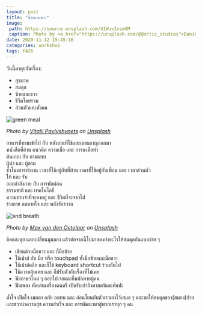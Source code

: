 ```yaml
---
layout: post
title: "ซ้ายและขวา"
image:
 path: https://source.unsplash.com/41Wuv1xsmGM
 caption: Photo by <a href="https://unsplash.com/@@artic_studios">Daniel Öberg</a> on <a href="https://unsplash.com/">Unsplash</a>
date: 2020-11-12 15:45:16
categories: workshop
tags: f426
---
```

วันนี้มาคุยกันเรื่อง:
- สุขภาพ
- สมดุล
- ซ้ายและขวา
- ชีวิตโดยรวม
- ส่วนตัวและสังคม

![green meal](https://source.unsplash.com/kcRFW-Hje8Y/600x400)

*Photo by [Vitalii Pavlyshynets](https://unsplash.com/@fishmac) on [Unsplash](https://unsplash.com)*

อาหารที่ทานเข้าไป กับ พลังงานที่ใช้และเผาผลาญออกมา\
หนังสือที่อ่าน แนวคิด ความเชื่อ และ การลงมือทำ\
ต้นแบบ กับ ตามแบบ\
ผู้นำ และ ผู้ตาม\
ชั่วโมงการทำงาน เวลาที่ใช้อยู่กับที่บ้าน เวลาที่ใช้อยู่กับเพื่อน และ เวลาส่วนตัว\
ให้ และ รับ\
ออกกำลังกาย กับ การพักผ่อน\
ธรรมชาติ และ เทคโนโลยี\
ความทรงจำที่จะคงอยู่ และ ชีวิตที่จะจากไป\
ร่างกาย ลมหายใจ และ พลังจักรวาล

![and breath](https://source.unsplash.com/buymYm3RQ3U/600x400)

*Photo by [Max van den Oetelaar](https://unsplash.com/@maxvdo) on [Unsplash](https://unsplash.com)*

คิดและคุย แลกเปลี่ยนมุมมอง แล้วต่อจากนี้ไปมาลองทำอะไรให้สมดุลกันแบบง่าย ๆ
- เขียนด้วยมือขวา และ ก็มือซ้าย
- ใช้เม้าส์ กับ มือ หรือ touchpad ทั้งมือซ้ายและมือขวา
- ใช้เม้าส์คลิก และก็ใช้ keyboard shortcut ร่วมกันไป
- ใช้ความคุ้นเคย และ ก็ปรับตัวกับเรื่องที่ไม่เคย
- ฟังภาษาใหม่ ๆ ออกไปเจอและยิ้มทักทายผู้คน
- ฟังเพลง หัดเล่นเครื่องดนตรี เปิดรับเข้าถึงศาสตร์และศิลปะ

ตั้งใจ เปิดใจ เมตตา อภัย อดทน และ อ่อนโยนกับตัวเราเองไว้เสมอ ๆ และขอให้สมดุลของ(สมอง)ซ้ายและขวานำความสุข ความสำเร็จ และ การพัฒนามาสู่พวกเราทุก ๆ คน
